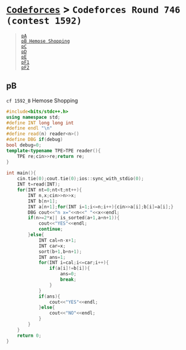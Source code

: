 # [`Codeforces`] > `Codeforces Round 746 (contest 1592)`

> [`pA`](#pA)  
> [`pB Hemose Shopping`](#pB)  
> [`pC`](#pC)  
> [`pD`](#pD)  
> [`pE`](#pE)  
> [`pF1`](#pF1)  
> [`pF2`](#pF2)  


## pB
`cf 1592_B` Hemose Shopping
```c++
#include<bits/stdc++.h>
using namespace std;
#define INT long long int
#define endl "\n"
#define read(n) reader<n>()
#define DBG if(debug)
bool debug=0;
template<typename TPE>TPE reader(){
	TPE re;cin>>re;return re;
}
 
int main(){
	cin.tie(0);cout.tie(0);ios::sync_with_stdio(0);
	INT t=read(INT);
	for(INT nt=0;nt<t;nt++){
		INT n,x;cin>>n>>x;
		INT b[n+1];
		INT a[n+1];for(INT i=1;i<=n;i++){cin>>a[i];b[i]=a[i];}
		DBG cout<<"n x="<<n<<" "<<x<<endl;
		if(n>=2*x|| is_sorted(a+1,a+n+1)){
			cout<<"YES"<<endl;
			continue;
		}else{
			INT cal=n-x+1;
			INT car=x;
			sort(b+1,b+n+1);
			INT ans=1;
			for(INT i=cal;i<=car;i++){
				if(a[i]!=b[i]){
					ans=0;
					break;
				}
			}
			if(ans){
				cout<<"YES"<<endl;
			}else{
				cout<<"NO"<<endl;
			}
		}
	}
	return 0;
}
```

[`Codeforces`]: /OJ_ans/cf
[`Zerojudge`]: /OJ_ans/zj
[`PCIC`]: /OJ_ans/PCIC